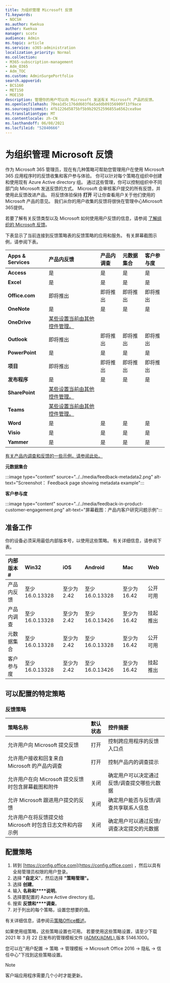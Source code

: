 ```yaml
---
title: 为组织管理 Microsoft 反馈
f1.keywords:
- NOCSH
ms.author: Kwekua
author: Kwekua
manager: scotv
audience: Admin
ms.topic: article
ms.service: o365-administration
localization_priority: Normal
ms.collection:
- M365-subscription-management
- Adm_O365
- Adm_TOC
ms.custom: AdminSurgePortfolio
search.appverid:
- BCS160
- MET150
- MOE150
description: 管理你的用户可以向 Microsoft 发送有关 Microsoft 产品的反馈。
ms.openlocfilehash: 70ea1d5c176dd603f6a5addb09356909f13f9ace
ms.sourcegitcommit: 4fb1226d5875bf5b9b29252596855a6562cea9ae
ms.translationtype: MT
ms.contentlocale: zh-CN
ms.lasthandoff: 06/08/2021
ms.locfileid: "52840666"
---
```

# <a name="manage-microsoft-feedback-for-your-organization"></a>为组织管理 Microsoft 反馈

作为 Microsoft 365 管理员，现在有几种策略可帮助您管理用户在使用 Microsoft 365 应用程序时的反馈收集和客户参与体验。 你可以针对每个策略在组织中创建和使用现有 Azure Active directory 组。 通过这些管理，你可以控制组织中不同部门向 Microsoft 发送反馈的方式。 Microsoft 会审核客户提交的所有反馈，并使用此反馈改进产品。 将反馈体验保持 **打开** 可让你查看用户关于他们使用的 Microsoft 产品的意见。 我们从你的用户收集的反馈将很快在管理中心Microsoft 365提供。

若要了解有关反馈类型以及 Microsoft 如何使用用户反馈的信息，请参阅 [了解组织的 Microsoft 反馈](../misc/feedback-user-control.md)。

下表显示了当前连接到反馈策略表的反馈策略的应用和服务。 有关屏幕截图示例，请参阅下表。

|**Apps & Services**|**产品内反馈** <br> |**产品内调查** <br> |**元数据集合** <br> |**客户参与度** <br> |
|:-----|:-----|:-----|:-----|:-----|
|**Access**|是|是|是|是|
|**Excel**|是|是|是|是|
|**Office.com**|即将推出|即将推出|即将推出|即将推出|
|**OneNote**|是|是|是|是|
|**OneDrive**|[某些设置当前由其他控件管理。](/onedrive/disable-contact-support-send-feedback)||||
|**Outlook**|即将推出|即将推出|即将推出|即将推出|
|**PowerPoint**|是|是|是|是|
|**项目**|即将推出|即将推出|即将推出|即将推出|
|**发布程序**|是|是|是|是|
|**SharePoint**|[某些设置当前由其他控件管理。](/powershell/module/sharepoint-online/set-spotenant)||||
|**Teams**|[某些设置当前由其他控件管理。](/microsoftteams/manage-feedback-policies-in-teams)||||
|**Word**|是|是|是|是|
|**Visio**|是|是|是|是|
|**Yammer**|是|是|是|是|

[有关产品内调查和反馈的一些示例，请参阅此处。](/microsoft-365/admin/misc/feedback-user-control#in-product-surveys)

**元数据集合**

:::image type="content" source="../../media/feedback-metadata2.png" alt-text="Screenshot： Feedback page showing metadata example":::

**客户参与度**

:::image type="content" source="../../media/feedback-in-product-customer-engagement.png" alt-text="屏幕截图：产品内客户研究问题示例":::

## <a name="before-you-begin"></a>准备工作

你的设备必须采用最低内部版本号，以使用这些策略。 有关详细信息，请参阅下表。

|**内部版本#**|**Win32**|**iOS**|**Android**|**Mac**|**Web**|
|:-----|:-----|:-----|:-----|:-----|:-----|
|产品内反馈|至少 16.0.13328|至少为 2.42|至少 16.0.13328|至少为 16.42|公开可用|
|产品内调查|至少 16.0.13328|至少为 2.42|至少 16.0.13426|至少为 16.42|挂起推出|
|元数据集合|至少 16.0.13328|至少为 2.42|至少 16.0.13328|至少为 16.42|公开可用|
|客户参与度|至少 16.0.13328|至少为 2.42|至少 16.0.13426|至少为 16.42|挂起推出|

## <a name="specific-policies-you-can-configure"></a>可以配置的特定策略

### <a name="feedback-policies"></a>反馈策略

|**策略名称**|**默认状态**|**控件摘要**|
|:-----|:-----|:-----|
|允许用户向 Microsoft 提交反馈|打开|控制跨应用程序的反馈入口点|
|允许用户接收和回复来自 Microsoft 的产品内调查|打开|控制产品内的调查提示|
|允许用户在向 Microsoft 提交反馈时包含屏幕截图和附件|关闭|确定用户可以决定通过反馈/调查提交哪些元数据|
|允许 Microsoft 跟进用户提交的反馈|关闭|确定用户能否与反馈/调查共享联系人信息|
|允许用户在将反馈提交给 Microsoft 时包含日志文件和内容示例|关闭|确定用户可以通过反馈/调查决定提交的元数据|

## <a name="configure-policies"></a>配置策略

1. 转到 [https://config.office.com](https://config.office.com) ，然后以具有全局管理员权限的用户登录。
1. 选择 **"自定义**"，然后选择 **"策略管理"。**
1. 选择 **创建**。
1. 输入 **名称和****说明**。
1. 选择要配置的 Azure Active directory 组。
1. 搜索 **反馈和****调查**。
1. 对于列出的每个策略，设置您想要的值。

有关详细信息，请参阅云[策略Office概述](/deployoffice/overview-office-cloud-policy-service)。

如果使用组策略，这些策略设置也可用。 若要使用这些策略设置，请至少下载 2021 年 3 月 22 日发布的管理模板文件 [ (ADMX/ADML) ](https://www.microsoft.com/download/details.aspx?id=49030)版本 5146.1000。

您可以在"用户配置 -> 策略 -> 管理模板 -> Microsoft Office 2016 -> 隐私 -> 信任中心"下找到这些策略设置。

> [!NOTE]
> 客户端应用程序需要几个小时才能更新。
